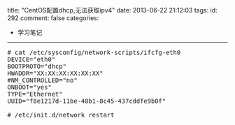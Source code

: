 title: "CentOS配置dhcp,无法获取ipv4"
date: 2013-06-22 21:12:03
tags:
id: 292
comment: false
categories:
  - 学习笔记
---

<pre class="brush:cpp"># cat /etc/sysconfig/network-scripts/ifcfg-eth0
DEVICE="eth0"
BOOTPROTO="dhcp"
HWADDR="XX:XX:XX:XX:XX:XX"
#NM_CONTROLLED="no"
ONBOOT="yes"
TYPE="Ethernet"
UUID="f8e1217d-11be-48b1-8c45-437cddfe9b0f"

# /etc/init.d/network restart</pre>
